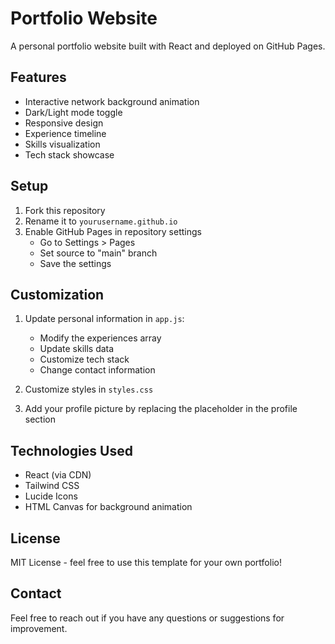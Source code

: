# Portfolio Website

A personal portfolio website built with React and deployed on GitHub Pages.

## Features

- Interactive network background animation
- Dark/Light mode toggle
- Responsive design
- Experience timeline
- Skills visualization
- Tech stack showcase

## Setup

1. Fork this repository
2. Rename it to `yourusername.github.io`
3. Enable GitHub Pages in repository settings
   - Go to Settings > Pages
   - Set source to "main" branch
   - Save the settings

## Customization

1. Update personal information in `app.js`:
   - Modify the experiences array
   - Update skills data
   - Customize tech stack
   - Change contact information

2. Customize styles in `styles.css`

3. Add your profile picture by replacing the placeholder in the profile section

## Technologies Used

- React (via CDN)
- Tailwind CSS
- Lucide Icons
- HTML Canvas for background animation

## License

MIT License - feel free to use this template for your own portfolio!

## Contact

Feel free to reach out if you have any questions or suggestions for improvement.
